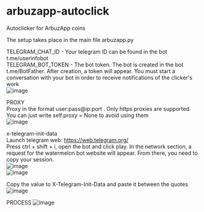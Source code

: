 # arbuzapp-autoclick
Autoclicker for ArbuzApp coins

The setup takes place in the main file arbuzapp.py 

TELEGRAM_CHAT_ID - Your telegram ID can be found in the bot t.me/userinfobot <br>
TELEGRAM_BOT_TOKEN - The bot token. The bot is created in the bot t.me/BotFather. After creation, a token will appear. You must start a conversation with your bot in order to receive notifications of the clicker's work <br>
![image](https://github.com/llimonix/arbuzapp-autoclick/assets/58168234/8392cdb9-2712-4e57-83f4-f93281c5d9f9) <br>

PROXY <br>
Proxy in the format user:pass@ip:port . Only https proxies are supported. You can just write self.proxy = None to avoid using them <br>
![image](https://github.com/llimonix/arbuzapp-autoclick/assets/58168234/aba2a7a3-a527-4c0b-a76d-384067cbbd1b) <br>

x-telegram-init-data <br>
Launch telegram web: https://web.telegram.org/ <br>
Press ctrl + shift + i, open the bot and click play. In the network section, a request for the watermelon bot website will appear. From there, you need to copy your session. <br>
![image](https://github.com/llimonix/arbuzapp-autoclick/assets/58168234/611ddaf6-0559-4121-84cc-878bc3672ff4) <br>
![image](https://github.com/llimonix/arbuzapp-autoclick/assets/58168234/46133eb2-c0ad-4def-9741-6a1e0351771a) <br>

Copy the value to X-Telegram-Init-Data and paste it between the quotes <br>
![image](https://github.com/llimonix/arbuzapp-autoclick/assets/58168234/fcd3eebb-a280-40b9-a613-bf1b122ad3bc) <br>

PROCESS
![image](https://github.com/llimonix/arbuzapp-autoclick/assets/58168234/1cba1d29-bd02-42d1-8db5-a917af9ce483)

